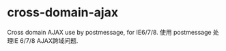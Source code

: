 # cross-domain-ajax
Cross domain AJAX use by postmessage, for IE6/7/8.  使用 postmessage 处理IE 6/7/8 AJAX跨域问题.
